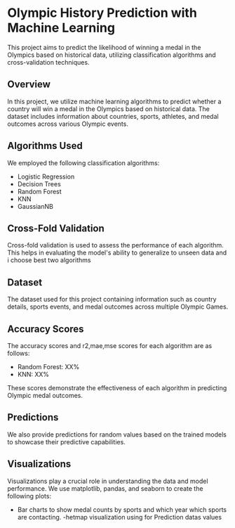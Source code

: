 # Olympic History Prediction with Machine Learning
This project aims to predict the likelihood of winning a medal in the Olympics based on historical data, utilizing classification algorithms and cross-validation techniques.

## Overview

In this project, we utilize machine learning algorithms to predict whether a country will win a medal in the Olympics based on historical data. The dataset includes information about countries, sports, athletes, and medal outcomes across various Olympic events.

## Algorithms Used

We employed the following classification algorithms:

- Logistic Regression
- Decision Trees
- Random Forest
- KNN
- GaussianNB

## Cross-Fold Validation

Cross-fold validation is used to assess the performance of each algorithm. This helps in evaluating the model's ability to generalize to unseen data and i choose best two algorithms 

## Dataset

The dataset used for this project containing information such as country details, sports events, and medal outcomes across multiple Olympic Games.

## Accuracy Scores

The accuracy scores and r2,mae,mse scores for each algorithm are as follows:

- Random Forest: XX%
- KNN: XX%

These scores demonstrate the effectiveness of each algorithm in predicting Olympic medal outcomes.

## Predictions

We also provide predictions for random values based on the trained models to showcase their predictive capabilities.

## Visualizations

Visualizations play a crucial role in understanding the data and model performance. We use matplotlib, pandas, and seaborn to create the following plots:

- Bar charts to show medal counts by sports and which year which sports are contacting.
-hetmap visualization using for Prediction datas values

